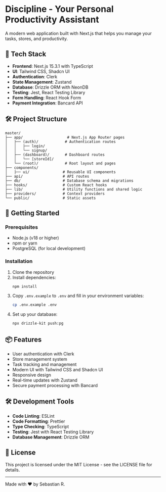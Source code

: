 # Discipline - Your Personal Productivity Assistant

A modern web application built with Next.js that helps you manage your tasks, stores, and productivity.

## 🚀 Tech Stack

- **Frontend**: Next.js 15.3.1 with TypeScript
- **UI**: Tailwind CSS, Shadcn UI
- **Authentication**: Clerk
- **State Management**: Zustand
- **Database**: Drizzle ORM with NeonDB
- **Testing**: Jest, React Testing Library
- **Form Handling**: React Hook Form
- **Payment Integration**: Bancard API

## 🛠️ Project Structure

```
master/
├── app/                    # Next.js App Router pages
│   ├── (auth)/            # Authentication routes
│   │   ├── login/
│   │   └── signup/
│   ├── (dashboard)/       # Dashboard routes
│   │   └── [storeId]/
│   └── (root)/            # Root layout and pages
├── components/
│   ├── ui/               # Reusable UI components
├── api/                  # API routes
├── db/                   # Database schema and migrations
├── hooks/                # Custom React hooks
├── lib/                  # Utility functions and shared logic
├── providers/            # Context providers
└── public/               # Static assets
```

## 🚀 Getting Started

### Prerequisites

- Node.js (v18 or higher)
- npm or yarn
- PostgreSQL (for local development)

### Installation

1. Clone the repository
2. Install dependencies:
   ```bash
   npm install
   ```
3. Copy `.env.example` to `.env` and fill in your environment variables:
   ```bash
   cp .env.example .env
   ```
4. Set up your database:
   ```bash
   npx drizzle-kit push:pg
   ```


## 📦 Features

- User authentication with Clerk
- Store management system
- Task tracking and management
- Modern UI with Tailwind CSS and Shadcn UI
- Responsive design
- Real-time updates with Zustand
- Secure payment processing with Bancard

## 🛠️ Development Tools

- **Code Linting**: ESLint
- **Code Formatting**: Prettier
- **Type Checking**: TypeScript
- **Testing**: Jest with React Testing Library
- **Database Management**: Drizzle ORM

## 📝 License

This project is licensed under the MIT License - see the LICENSE file for details.

---

Made with ❤️ by Sebastian R.
